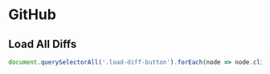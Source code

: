 # GitHub

## Load All Diffs

```js
document.querySelectorAll('.load-diff-button').forEach(node => node.click())
```
